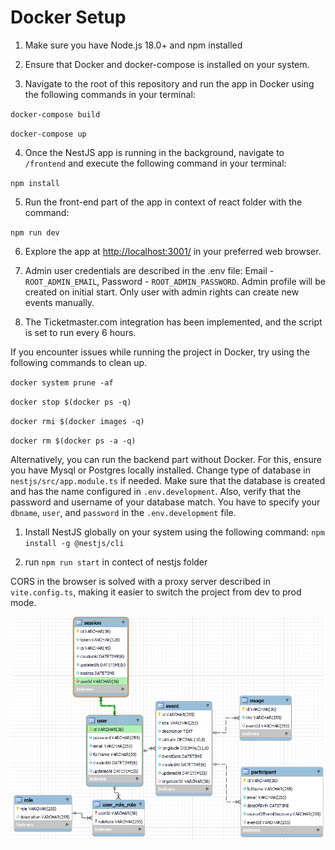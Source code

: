 # Docker Setup

1. Make sure you have Node.js 18.0+ and npm installed

2. Ensure that Docker and docker-compose is installed on your system.

3. Navigate to the root of this repository and run the app in Docker using the following commands in your terminal:

`docker-compose build`

`docker-compose up`

4. Once the NestJS app is running in the background, navigate to `/frontend` and execute the following command in your terminal:

`npm install`

5. Run the front-end part of the app in context of react folder with the command:

`npm run dev`

6. Explore the app at [http://localhost:3001/](http://localhost:3001/) in your preferred web browser.

7. Admin user credentials are described in the .env file: Email - `ROOT_ADMIN_EMAIL`, Password - `ROOT_ADMIN_PASSWORD`. Admin profile will be created on initial start. Only user with admin rights can create new events manually.

8. The Ticketmaster.com integration has been implemented, and the script is set to run every 6 hours.

If you encounter issues while running the project in Docker, try using the following commands to clean up. 

`docker system prune -af`

`docker stop $(docker ps -q)`

`docker rmi $(docker images -q)`

`docker rm $(docker ps -a -q)`

Alternatively, you can run the backend part without Docker. For this, ensure you have Mysql or Postgres locally installed. Change type of database in `nestjs/src/app.module.ts` if needed. Make sure that the database is created and has the name configured in `.env.development`. Also, verify that the password and username of your database match. You have to specify your `dbname`, `user`, and `password` in the `.env.development` file.

1. Install NestJS globally on your system using the following command: `npm install -g @nestjs/cli`

2. run `npm run start` in contect of nestjs folder

CORS in the browser is solved with a proxy server described in `vite.config.ts`, making it easier to switch the project from dev to prod mode.



![db](db-shema.png)
